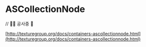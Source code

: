 # ASCollectionNode

// 👷‍♀️ 공사중 👷

[http://texturegroup.org/docs/containers-ascollectionnode.html](http://texturegroup.org/docs/containers-ascollectionnode.html)

